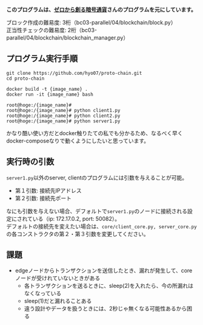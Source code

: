**このプログラムは、[ゼロから創る暗号通貨](https://peaks.cc/books/cryptocurrency)さんのプログラムを元にしています。**

ブロック作成の難易度: 3桁（bc03-parallel/04/blockchain/block.py）  
正当性チェックの難易度: 2桁（bc03-parallel/04/blockchain/blockchain_manager.py）


## プログラム実行手順

```commandline
git clone https://github.com/hyo07/proto-chain.git
cd proto-chain
```

```commandline
docker build -t {image_name} .
docker run -it {image_name} bash

root@hoge:/{image_name}# 
root@hoge:/{image_name}# python client1.py
root@hoge:/{image_name}# python client2.py
root@hoge:/{image_name}# python server1.py
```
かなり酷い使い方だとdocker触りたての私でも分かるため、なるべく早くdocker-composeなりで動くようにしたいと思っています。


## 実行時の引数
`server1.py`以外のserver, clientのプログラムには引数を与えることが可能。
- 第１引数: 接続先IPアドレス
- 第２引数: 接続先ポート

なにも引数を与えない場合、デフォルトで`server1.py`のノードに接続される設定にされている（ip: 172.17.0.2, port: 50082）。  
デフォルトの接続先を変えたい場合は、`core/client_core.py, server_core.py`の各コンストラクタの第２・第３引数を変更してください。


## 課題
- edgeノードからトランザクションを送信したとき、漏れが発生して、coreノードが受けれていないときがある
    - 各トランザクションを送るときに、sleep(2)を入れたら、今の所漏れはなくなっている
    - sleep(1)だと漏れることある
    - 違う設計やデータを扱うときには、2秒じゃ無くなる可能性あるから困る
